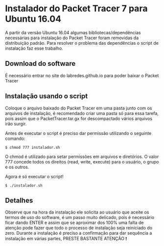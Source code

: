 # Instalador do Packet Tracer 7 para Ubuntu 16.04

A partir da versão Ubuntu 16.04 algumas bibliotecas/dependências necessárias para instalação do Packet Tracer foram removidas da distribuição padrão. Para resolver o problema das dependências o script de instalação faz esse trabalho.

## Download do software

É necessário entrar no site do labredes.github.io para poder baixar o Packet Tracer

## Instalação usando o script
Coloque o arquivo baixado do Packet Tracer em uma pasta junto com os arquivos de instalação, é recomendado criar uma pasta só para essa tarefa, pois assim que o PacketTracer.tar.gx for descompactado vários arquivos irão surgir.

Antes de executar o script é preciso dar permissão utilizando o seguinte comando:

```
$ chmod 777 instalador.sh
```

O chmod é utilizado para setar permissões em arquivos e diretórios. O valor 777 concede todos os direitos (read, write, execute) para o usuário, o grupo e os outros.

Agora é só executar o script! 

```
$ ./instalador.sh
```

## Detalhes

Observe que na hora da instalação ele solicita ao usuário que aceite os termos de uso do software, é um passo muito delicado, pois é necessário ficar dando ENTER e assim que se aproximar dos 100% uma falta de atenção pode fazer que todo o processo de instalação seja reiniciado do zero.
Durante a instalação é preciso a confirmação para dar sequência a instalação em várias partes, PRESTE BASTANTE ATENÇÃO :heavy_exclamation_mark: